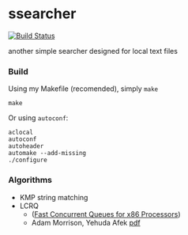 ssearcher
=========

[![Build Status](https://travis-ci.org/styx-hy/ssearcher.png)](https://travis-ci.org/styx-hy/ssearcher)

another simple searcher designed for local text files

### Build

Using my Makefile (recomended), simply `make`

    make

Or using `autoconf`:

    aclocal
    autoconf
    autoheader
    automake --add-missing
    ./configure

### Algorithms

- KMP string matching
- LCRQ
  - ([Fast Concurrent Queues for x86 Processors](http://dl.acm.org/citation.cfm?id=2442527))
  - Adam Morrison, Yehuda Afek [pdf](http://www.cs.tau.ac.il/~adamx/g.php?link=http://www.cs.tau.ac.il/~adamx/ppopp2013-x86queues.pdf)
    
